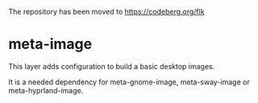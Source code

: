 The repository has been moved to https://codeberg.org/flk

# meta-image

This layer adds configuration to build a basic desktop images.

It is a needed dependency for meta-gnome-image, meta-sway-image or meta-hyprland-image.
